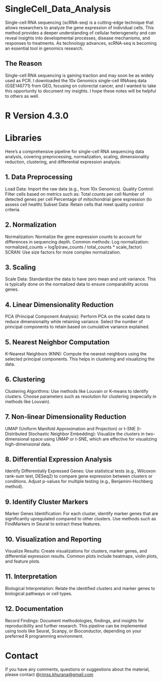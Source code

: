 # SingleCell_Data_Analysis
Single-cell RNA sequencing (scRNA-seq) is a cutting-edge technique that allows researchers to analyze the gene expression of individual cells. This method provides a deeper understanding of cellular heterogeneity and can reveal insights into developmental processes, disease mechanisms, and responses to treatments. As technology advances, scRNA-seq is becoming an essential tool in genomics research.

## The Reason 
Single-cell RNA sequencing is gaining traction and may soon be as widely used as PCR. I downloaded the 10x Genomics single-cell RNAseq data (GSE146771) from GEO, focusing on colorectal cancer, and I wanted to take this opportunity to document my insights. I hope these notes will be helpful to others as well.

# R Version 4.3.0
# Libraries 

Here’s a comprehensive pipeline for single-cell RNA sequencing data analysis, covering preprocessing, normalization, scaling, dimensionality reduction, clustering, and differential expression analysis:

## 1. Data Preprocessing
Load Data: Import the raw data (e.g., from 10x Genomics).
Quality Control: Filter cells based on metrics such as:
Total counts per cell
Number of detected genes per cell
Percentage of mitochondrial gene expression (to assess cell health)
Subset Data: Retain cells that meet quality control criteria.


## 2. Normalization
Normalization: Normalize the gene expression counts to account for differences in sequencing depth.
Common methods:
Log normalization: normalized_counts = log1p(raw_counts / total_counts * scale_factor)
SCRAN: Use size factors for more complex normalization.


## 3. Scaling
Scale Data: Standardize the data to have zero mean and unit variance.
This is typically done on the normalized data to ensure comparability across genes.

## 4. Linear Dimensionality Reduction
PCA (Principal Component Analysis):
Perform PCA on the scaled data to reduce dimensionality while retaining variance.
Select the number of principal components to retain based on cumulative variance explained.

## 5. Nearest Neighbor Computation
K-Nearest Neighbors (KNN):
Compute the nearest neighbors using the selected principal components.
This helps in clustering and visualizing the data.

## 6. Clustering
Clustering Algorithms:
Use methods like Louvain or K-means to identify clusters.
Choose parameters such as resolution for clustering (especially in methods like Louvain).

## 7. Non-linear Dimensionality Reduction
UMAP (Uniform Manifold Approximation and Projection) or t-SNE (t-Distributed Stochastic Neighbor Embedding):
Visualize the clusters in two-dimensional space using UMAP or t-SNE, which are effective for visualizing high-dimensional data.

## 8. Differential Expression Analysis
Identify Differentially Expressed Genes:
Use statistical tests (e.g., Wilcoxon rank-sum test, DESeq2) to compare gene expression between clusters or conditions.
Adjust p-values for multiple testing (e.g., Benjamini-Hochberg method).

## 9. Identify Cluster Markers
Marker Genes Identification:
For each cluster, identify marker genes that are significantly upregulated compared to other clusters.
Use methods such as FindMarkers in Seurat to extract these features.

## 10. Visualization and Reporting
Visualize Results:
Create visualizations for clusters, marker genes, and differential expression results.
Common plots include heatmaps, violin plots, and feature plots.

## 11. Interpretation
Biological Interpretation:
Relate the identified clusters and marker genes to biological pathways or cell types.

## 12. Documentation
Record Findings:
Document methodologies, findings, and insights for reproducibility and further research.
This pipeline can be implemented using tools like Seurat, Scanpy, or Bioconductor, depending on your preferred R programming environment.



# Contact

If you have any comments, questions or suggestions about the material, please contact @rimss.khurana@gmail.com 
